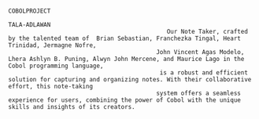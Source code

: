                                                                                                 COBOLPROJECT
                                                                                                TALA-ADLAWAN             
                                                 Our Note Taker, crafted by the talented team of  Brian Sebastian, Franchezka Tingal, Heart Trinidad, Jermagne Nofre,
                                              John Vincent Agas Modelo, Lhera Ashlyn B. Puning, Alwyn John Mercene, and Maurice Lago in the Cobol programming language,
                                               is a robust and efficient solution for capturing and organizing notes. With their collaborative effort, this note-taking
                                              system offers a seamless experience for users, combining the power of Cobol with the unique skills and insights of its creators.
